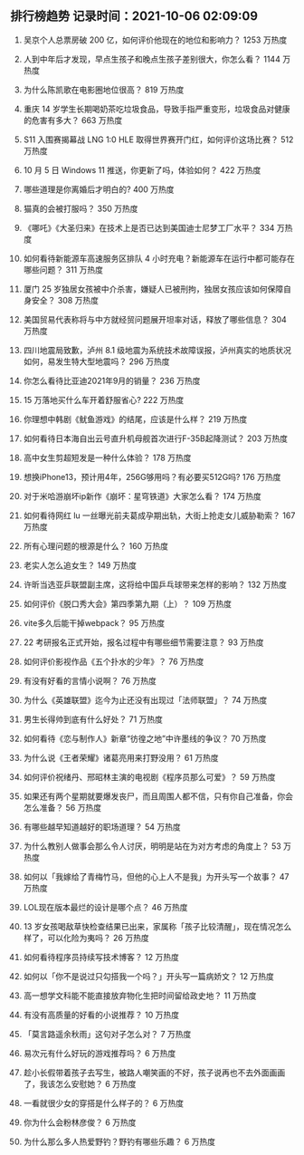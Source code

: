 
## 排行榜趋势 记录时间：2021-10-06 02:09:09
  
  1. 吴京个人总票房破 200 亿，如何评价他现在的地位和影响力？ 1253 万热度
    
  2. 人到中年后才发现，早点生孩子和晚点生孩子差别很大，你怎么看？ 1144 万热度
    
  3. 为什么陈凯歌在电影圈地位很高？ 819 万热度
    
  4. 重庆 14 岁学生长期喝奶茶吃垃圾食品，导致手指严重变形，垃圾食品对健康的危害有多大？ 663 万热度
    
  5. S11 入围赛揭幕战 LNG 1:0 HLE 取得世界赛开门红，如何评价这场比赛？ 512 万热度
    
  6. 10 月 5 日 Windows 11 推送，你更新了吗，体验如何？ 422 万热度
    
  7. 哪些道理是你离婚后才明白的? 400 万热度
    
  8. 猫真的会被打服吗？ 350 万热度
    
  9. 《哪吒》《大圣归来》在技术上是否已达到美国迪士尼梦工厂水平？ 334 万热度
    
  10. 如何看待新能源车高速服务区排队 4 小时充电？新能源车在运行中都可能存在哪些问题？ 311 万热度
    
  11. 厦门 25 岁独居女孩被中介杀害，嫌疑人已被刑拘，独居女孩应该如何保障自身安全？ 308 万热度
    
  12. 美国贸易代表称将与中方就经贸问题展开坦率对话，释放了哪些信息？ 304 万热度
    
  13. 四川地震局致歉，泸州 8.1 级地震为系统技术故障误报，泸州真实的地质状况如何，易发生特大型地震吗？ 296 万热度
    
  14. 你怎么看待比亚迪2021年9月的销量？ 236 万热度
    
  15. 15 万落地买什么车开着舒服省心? 222 万热度
    
  16. 你理想中韩剧《鱿鱼游戏》的结尾，应该是什么样？ 219 万热度
    
  17. 如何看待日本海自出云号直升机母舰首次进行F-35B起降测试？ 203 万热度
    
  18. 高中女生剪超短发是一种什么体验？ 178 万热度
    
  19. 想换iPhone13，预计用4年，256G够用吗？有必要买512G吗? 176 万热度
    
  20. 对于米哈游崩坏ip新作《崩坏：星穹铁道》大家怎么看？ 174 万热度
    
  21. 如何看待网红 lu 一丝曝光前夫葛成孕期出轨，大街上抢走女儿威胁勒索？ 167 万热度
    
  22. 所有心理问题的根源是什么？ 160 万热度
    
  23. 老实人怎么追女生？ 149 万热度
    
  24. 许昕当选亚乒联盟副主席，这将给中国乒乓球带来怎样的影响？ 132 万热度
    
  25. 如何评价《脱口秀大会》第四季第九期（上）？ 109 万热度
    
  26. vite多久后能干掉webpack？ 95 万热度
    
  27. 22 考研报名正式开始，报名过程中有哪些细节需要注意？ 93 万热度
    
  28. 如何评价影视作品《五个扑水的少年》？ 76 万热度
    
  29. 有没有好看的言情小说啊？ 76 万热度
    
  30. 为什么《英雄联盟》迄今为止还没有出现过「法师联盟」？ 74 万热度
    
  31. 男生长得帅到底有什么好处？ 71 万热度
    
  32. 如何看待《恋与制作人》新章“彷徨之地”中许墨线的争议？ 70 万热度
    
  33. 为什么说《王者荣耀》诸葛亮用来打野没用？ 61 万热度
    
  34. 如何评价祝绪丹、邢昭林主演的电视剧《程序员那么可爱》？ 59 万热度
    
  35. 如果还有两个星期就要爆发丧尸，而且周围人都不信，只有你自己准备，你会怎么准备？ 56 万热度
    
  36. 有哪些越早知道越好的职场道理？ 54 万热度
    
  37. 为什么教别人做事会那么令人讨厌，明明是站在为对方考虑的角度上？ 53 万热度
    
  38. 如何以「我嫁给了青梅竹马，但他的心上人不是我」为开头写一个故事？ 47 万热度
    
  39. LOL现在版本最烂的设计是哪个点？ 46 万热度
    
  40. 13 岁女孩喝敌草快检查结果已出来，家属称「孩子比较清醒」，现在情况怎么样了，可以化险为夷吗？ 26 万热度
    
  41. 如何看待程序员持续写技术博客？ 12 万热度
    
  42. 如何以「你不是说过只勾搭我一个吗？」开头写一篇病娇文？ 12 万热度
    
  43. 高一想学文科能不能直接放弃物化生把时间留给政史地？ 11 万热度
    
  44. 有没有高质量的好看的小说推荐？ 10 万热度
    
  45. 「莫言路遥余秋雨」这句对子怎么对？ 7 万热度
    
  46. 易次元有什么好玩的游戏推荐吗？ 6 万热度
    
  47. 趁小长假带着孩子去写生，被路人嘲笑画的不好，孩子说再也不去外面画画了，我该怎么安慰她？ 6 万热度
    
  48. 一看就很少女的穿搭是什么样子的？ 6 万热度
    
  49. 你为什么会粉林彦俊？ 6 万热度
    
  50. 为什么那么多人热爱野钓？野钓有哪些乐趣？ 6 万热度
    